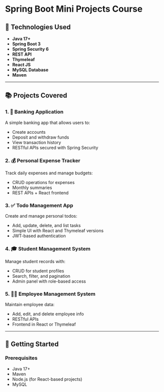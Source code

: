 # Spring Boot Mini Projects Course

## 🧰 Technologies Used

- **Java 17+**
- **Spring Boot 3**
- **Spring Security 6**
- **REST API**
- **Thymeleaf**
- **React JS**
- **MySQL Database**
- **Maven**

---

## 📚 Projects Covered

### 1. 🏦 Banking Application
A simple banking app that allows users to:
- Create accounts
- Deposit and withdraw funds
- View transaction history
- RESTful APIs secured with Spring Security

### 2. 💰 Personal Expense Tracker
Track daily expenses and manage budgets:
- CRUD operations for expenses
- Monthly summaries
- REST APIs + React frontend

### 3. ✅ Todo Management App
Create and manage personal todos:
- Add, update, delete, and list tasks
- Simple UI with React and Thymeleaf versions
- JWT-based authentication

### 4. 🎓 Student Management System
Manage student records with:
- CRUD for student profiles
- Search, filter, and pagination
- Admin panel with role-based access

### 5. 👩‍💼 Employee Management System
Maintain employee data:
- Add, edit, and delete employee info
- RESTful APIs
- Frontend in React or Thymeleaf

---

## 🚀 Getting Started

### Prerequisites

- Java 17+
- Maven
- Node.js (for React-based projects)
- MySQL
